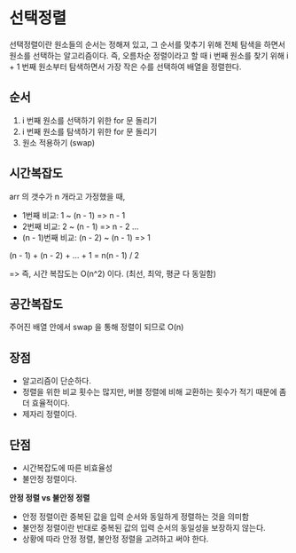 # 선택정렬

선택정렬이란 원소들의 순서는 정해져 있고, 그 순서를 맞추기 위해 전체 탐색을 하면서 원소를 선택하는 알고리즘이다. 즉, 오름차순 정렬이라고 할 때 i 번째 원소를 찾기 위해 i + 1 번째 원소부터 탐색하면서 가장 작은 수를 선택하여 배열을 정렬한다.

## 순서

1. i 번째 원소를 선택하기 위한 for 문 돌리기
2. i 번째 원소를 탐색하기 위한 for 문 돌리기
3. 원소 적용하기 (swap)

## 시간복잡도

arr 의 갯수가 n 개라고 가정했을 때,

- 1번째 비교: 1 ~ (n - 1) => n - 1
- 2번째 비교: 2 ~ (n - 1) => n - 2
  ...
- (n - 1)번째 비교: (n - 2) ~ (n - 1) => 1

(n - 1) + (n - 2) + ... + 1 = n(n - 1) / 2

=> 즉, 시간 복잡도는 O(n^2) 이다. (최선, 최악, 평균 다 동일함)

## 공간복잡도

주어진 배열 안에서 swap 을 통해 정렬이 되므로 O(n)

## 장점

- 알고리즘이 단순하다.
- 정렬을 위한 비교 횟수는 많지만, 버블 정렬에 비해 교환하는 횟수가 적기 때문에 좀 더 효율적이다.
- 제자리 정렬이다.

## 단점

- 시간복잡도에 따른 비효율성
- 불안정 정렬이다.

**안정 정렬 vs 불안정 정렬**

- 안정 정렬이란 중복된 값을 입력 순서와 동일하게 정렬하는 것을 의미함
- 불안정 정렬이란 반대로 중복된 값의 입력 순서의 동일성을 보장하지 않는다.
- 상황에 따라 안정 정렬, 불안정 정렬을 고려하고 써야 한다.

